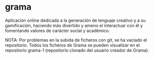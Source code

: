 # grama
Aplicación online dedicada a la generación de lenguaje creativo y a su gamificación, haciendo más divertido y ameno el interactuar con él y fomentando valores de carácter social y académico.



NOTA: Por problemas en la subida de ficheros con git, se ha vaciado el repositorio. Todos los ficheros de Grama se pueden visualizar en el repositorio grama-1 (repositorio clonado del usuario creador de Grama).
